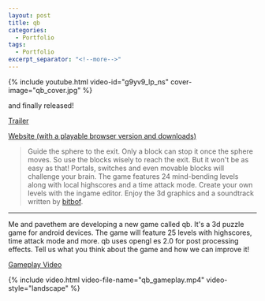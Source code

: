 ```yaml
---
layout: post
title: qb
categories:
  - Portfolio
tags:
  - Portfolio
excerpt_separator: "<!--more-->"
---
```


{% include youtube.html video-id="g9yv9_lp_ns" cover-image="qb_cover.jpg" %}

and finally released!

[Trailer](http://www.youtube.com/watch?v=g9yv9_lp_ns)

[Website (with a playable browser version and downloads)](http://bompo.github.com/mgcube)

> Guide the sphere to the exit. Only a block can stop it once the sphere moves. So use the blocks wisely to reach the exit. But it won't be as easy as that! Portals, switches and even movable blocks will challenge your brain. The game features 24 mind-bending levels along with local highscores and a time attack mode. Create your own levels with the ingame editor. Enjoy the 3d graphics and a soundtrack written by [bitbof](http://bitbof.com/).

___

Me and pavethem are developing a new game called qb. It's a 3d puzzle game for android devices. The game will feature 25 levels with highscores, time attack mode and more. qb uses opengl es 2.0 for post processing effects. Tell us what you think about the game and how we can improve it!&nbsp;

[Gameplay Video](http://www.youtube.com/watch?v=A2Q5sf0lbII)

{% include video.html video-file-name="qb_gameplay.mp4" video-style="landscape" %}